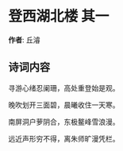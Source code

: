 # 登西湖北楼  其一

**作者**: 丘濬

## 诗词内容

寻游心绪忍阑珊，高处重登始是观。

晚吹划开三面碧，晨曦收住一天寒。

南屏洞户萝阴合，东极鳌峰雪浪漫。

远近声形穷不得，离朱师旷漫凭栏。

